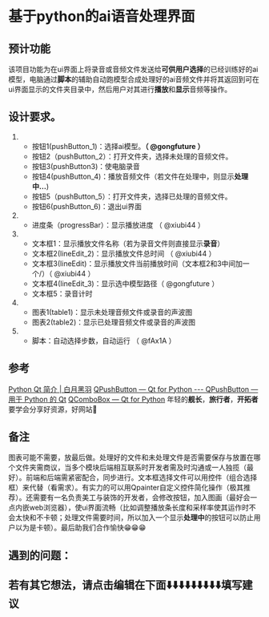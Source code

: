 # 基于python的ai语音处理界面
## 预计功能
 该项目功能为在ui界面上将录音或音频文件发送给**可供用户选择**的已经训练好的ai模型，电脑通过**脚本**的辅助自动跑模型合成处理好的ai音频文件并将其返回到可在ui界面显示的文件夹目录中，然后用户对其进行**播放**和**显示**音频等操作。
## 设计要求。
1. * 按钮1(pushButton_1)：选择ai模型。**（ @gongfuture ）**
    * 按钮2（pushButton_2）：打开文件夹，选择未处理的音频文件。
    * 按钮3(pushButton3)：使电脑录音
    * 按钮4(pushButton_4)：播放音频文件（若文件在处理中，则显示**处理中...**)
    * 按钮5（pushButton_5）：打开文件夹，选择已处理的音频文件。
    * 按钮6(pushButton_6)：退出ui界面
2.  * 进度条（progressBar）：显示播放进度 （ @xiubi44 ）
3.  * 文本框1：显示播放文件名称（若为录音文件则直接显示**录音**）
    * 文本框2(lineEdit_2)：显示播放文件总时间 （ @xiubi44 ）
    * 文本框3(lineEdit)：显示播放文件当前播放时间（文本框2和3中间加一个/）（ @xiubi44 ）
    * 文本框4(lineEdit_3)：显示选中模型路径（ @gongfuture ）
    * 文本框5：录音计时
4. * 图表1(table1)：显示未处理音频文件或录音的声波图
    * 图表2(table2)：显示已处理音频文件或录音的声波图
5.  * 脚本：自动选择步数，自动运行  （ @fAx1A ）
## 参考
[Python Qt 简介 | 白月黑羽](https://www.byhy.net/tut/py/gui/qt_01/)
[QPushButton — Qt for Python --- QPushButton — 用于 Python 的 Qt](https://doc.qt.io/archives/qtforpython-5.12/PySide2/QtWidgets/QPushButton.html)
[QComboBox — Qt for Python](https://doc.qt.io/archives/qtforpython-5.12/PySide2/QtWidgets/QComboBox.html)
[]()
年轻的**舰长**，**旅行者**，**开拓者**要学会分享好资源，好网站🤣
## 备注
  图表可能不需要，放最后做。处理好的文件和未处理文件是否需要保存与放置在哪个文件夹需商议，当多个模块后端相互联系时开发者需及时沟通或一人独揽（最好）。前端和后端需紧密配合，同步进行。文本框选择文件可以用控件（组合选择框）来代替（看需求）。有实力的可以用Qpainter自定义控件简化操作（极其推荐）。还需要有一名负责美工与装饰的开发者，会修改按钮，加入图画（最好会一点内嵌web浏览器），使ui界面流畅（比如调整播放条长度和采样率使其运作时不会太快和不卡顿；处理文件需要时间，所以加入一个显示**处理中**的按钮可以防止用户以为是卡顿）。最后助我们合作愉快😁😁😁
##  遇到的问题：
## **若有其它想法，请点击**编辑**在下面⬇️⬇️⬇️⬇️⬇️⬇️⬇️⬇️⬇️填写建议**